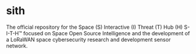 # sith
The official repository for the Space (S) Interactive (I) Threat (T) Hub (H) S-I-T-H™ focused on Space Open Source Intelligence and the development of a LoRaWAN space cybersecurity research and development sensor network.
